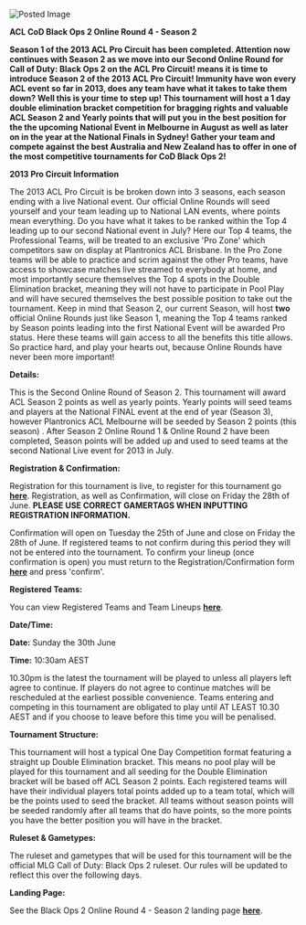 ![Posted Image](http://oi39.tinypic.com/2mfccv9.jpg)





**ACL CoD Black Ops 2 Online Round 4 - Season 2**





**Season 1 of the 2013 ACL Pro Circuit has been completed. Attention now continues with Season 2 as we move into our Second Online Round for Call of Duty: Black Ops 2 on the ACL Pro Circuit! means it is time to introduce Season 2 of the 2013 ACL Pro Circuit! Immunity have won every ACL event so far in 2013, does any team have what it takes to take them down? Well this is your time to step up! This tournament will host a 1 day double elimination bracket competition for bragging rights and valuable ACL Season 2 and Yearly points that will put you in the best position for the the upcoming National Event in Melbourne in August as well as later on in the year at the National Finals in Sydney! Gather your team and compete against the best Australia and New Zealand has to offer in one of the most competitive tournaments for CoD Black Ops 2!**





**2013 Pro Circuit Information**

The 2013 ACL Pro Circuit is be broken down into 3 seasons, each season ending with a live National event. Our official Online Rounds will seed yourself and your team leading up to National LAN events, where points mean everything. Do you have what it takes to be ranked within the Top 4 leading up to our second National event in July? Here our Top 4 teams, the Professional Teams, will be treated to an exclusive 'Pro Zone' which competitors saw on display at Plantronics ACL Brisbane. In the Pro Zone teams will be able to practice and scrim against the other Pro teams, have access to showcase matches live streamed to everybody at home, and most importantly secure themselves the Top 4 spots in the Double Elimination bracket, meaning they will not have to participate in Pool Play and will have secured themselves the best possible position to take out the tournament. Keep in mind that Season 2, our current Season, will host 
**two**
 official Online Rounds just like Season 1, meaning the Top 4 teams ranked by Season points leading into the first National Event will be awarded Pro status. Here these teams will gain access to all the benefits this title allows. So practice hard, and play your hearts out, because Online Rounds have never been more important!






**Details:**


This is the Second Online Round of Season 2. This tournament will award ACL Season 2 points as well as yearly points. Yearly points will seed teams and players at the National FINAL event at the end of year (Season 3), however Plantronics ACL Melbourne will be seeded by Season 2 points (this season) . After Season 2 Online Round 1 & Online Round 2 have been completed, Season points will be added up and used to seed teams at the second National Live event for 2013 in July.






**Registration & Confirmation:**


Registration for this tournament is live, to register for this tournament go 
[**here**](http://registration.aclpro.com.au/?e=112). Registration, as well as Confirmation, will close on Friday the 28th of June. 
**PLEASE USE CORRECT GAMERTAGS WHEN INPUTTING REGISTRATION INFORMATION.**





Confirmation will open on Tuesday the 25th of June and close on Friday the 28th of June. If registered teams to not confirm during this period they will not be entered into the tournament. To confirm your lineup (once confirmation is open) you must return to the Registration/Confirmation form 
**[here](http://registration.aclpro.com.au/?e=112)** and press 'confirm'.






**Registered Teams:**


You can view Registered Teams and Team Lineups 
**[here](http://www.aclpro.com.au/2013/events/cod/acl-blops2-or4s2-rego)**.






**Date/Time:**



**Date:**
 Sunday the 30th June



**Time:**
 10:30am AEST





10.30pm is the latest the tournament will be played to unless all players left agree to continue. If players do not agree to continue matches will be rescheduled at the earliest possible convenience. Teams entering and competing in this tournament are obligated to play until AT LEAST 10.30 AEST and if you choose to leave before this time you will be penalised. 






**Tournament Structure:**


This tournament will host a typical One Day Competition format featuring a straight up Double Elimination bracket. This means no pool play will be played for this tournament and all seeding for the Double Elimination bracket will be based off ACL Season 2 points. Each registered teams will have their individual players total points added up to a team total, which will be the points used to seed the bracket. All teams without season points will be seeded randomly after all teams that do have points, so the more points you have the better position you will have in the bracket. 






**Ruleset & Gametypes:**


The ruleset and gametypes that will be used for this tournament will be the official MLG Call of Duty: Black Ops 2 ruleset. Our rules will be updated to reflect this over the following days.






**Landing Page:**


See the Black Ops 2 Online Round 4 - Season 2 landing page 
[**here**](http://www.aclpro.com.au/2013/events/cod/acl-blops2-or4s2-landing-page).